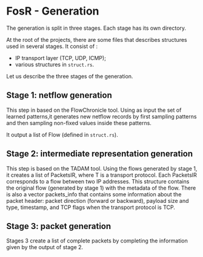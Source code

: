 # FosR - Generation

The generation is split in three stages. Each stage has its own directory.

At the root of the projects, there are some files that describes structures used in several stages. It consist of :
- IP transport layer (TCP, UDP, ICMP);
- various structures in `struct.rs`.

Let us describe the three stages of the generation.

## Stage 1: netflow generation

This step in based on the FlowChronicle tool. Using as input the set of learned patterns,it generates new netflow records by first sampling patterns and then sampling non-fixed values inside these patterns.

It output a list of Flow (defined in `struct.rs`).

## Stage 2: intermediate representation generation

This step is based on the TADAM tool. Using the flows generated by stage 1, it creates a list of PacketsIR<T>, where T is a transport protocol. Each PacketsIR<T> corresponds to a flow between two IP addresses. This structure contains the original flow (generated by stage 1) with the metadata of the flow. There is also a vector packets_info that contains some information about the packet header: packet direction (forward or backward), payload size and type, timestamp, and TCP flags when the transport protocol is TCP.

## Stage 3: packet generation

Stages 3 create a list of complete packets by completing the information given by the output of stage 2.
